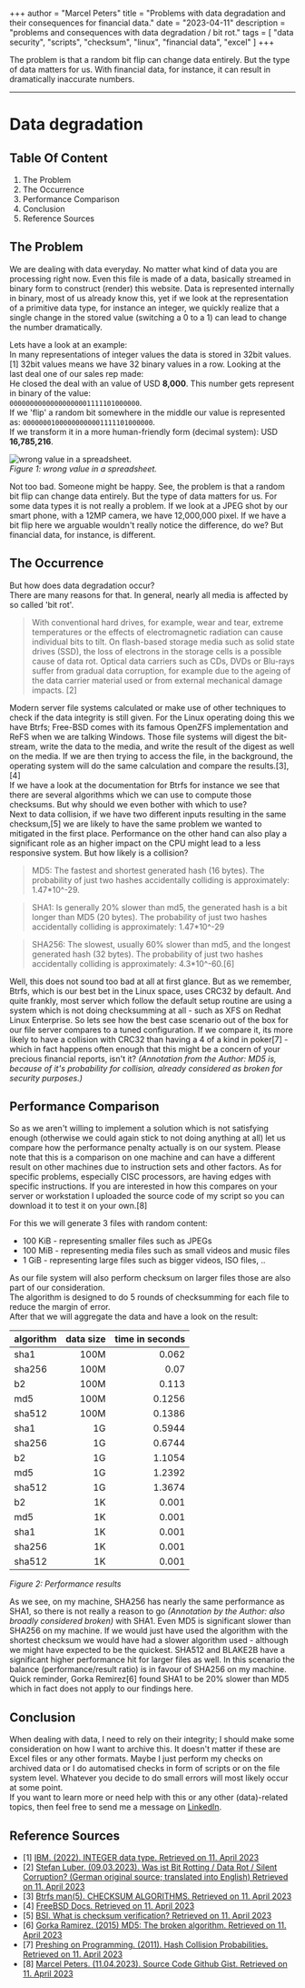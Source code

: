 +++
author = "Marcel Peters"
title = "Problems with data degradation and their consequences for financial data."
date = "2023-04-11"
description = "problems and consequences with data degradation / bit rot."
tags = [
    "data security",
    "scripts",
    "checksum",
    "linux",
    "financial data",
    "excel"
]
+++

The problem is that a random bit flip can change data entirely. But the type of data matters for us. With financial data, for instance, it can result in dramatically inaccurate numbers.

<!--more-->
---

# Data degradation


## Table Of Content

1. The Problem
2. The Occurrence
3. Performance Comparison
4. Conclusion
5. Reference Sources

## The Problem

We are dealing with data everyday. No matter what kind of data you are processing right now. Even this file is made of a data, basically streamed in binary form to construct (render) this website. Data is represented internally in binary, most of us already know this, yet if we look at the representation of a primitive data type, for instance an integer, we quickly realize that a single change in the stored value (switching a 0 to a 1) can lead to change the number dramatically.  
   
Lets have a look at an example:  
In many representations of integer values the data is stored in 32bit values.[1] 32bit values means we have 32 binary values in a row. Looking at the last deal one of our sales rep made:  
He closed the deal with an value of USD __8,000__. This number gets represent in binary of the value:  
`00000000000000000001111101000000`.  
If we 'flip' a random bit somewhere in the middle our value is represented as: `00000001000000000001111101000000`.  
If we transform it in a more human-friendly form (decimal system): USD __16,785,216__.  
  
  
  
   ![wrong value in a spreadsheet.](https://media.vistal.io/images/blog/excel.png)  
 _Figure 1: wrong value in a spreadsheet._

Not too bad. Someone might be happy. See, the problem is that a random bit flip can change data entirely. But the type of data matters for us. For some data types it is not really a problem. If we look at a JPEG shot by our smart phone, with a 12MP camera, we have 12,000,000 pixel. If we have a bit flip here we arguable wouldn't really notice the difference, do we? But financial data, for instance, is different.

## The Occurrence
But how does data degradation occur?  
There are many reasons for that. In general, nearly all media is affected by so called 'bit rot'.

>With conventional hard drives, for example, wear and tear, extreme temperatures or the effects of electromagnetic radiation can cause individual bits to tilt. On flash-based storage media such as solid state drives (SSD), the loss of electrons in the storage cells is a possible cause of data rot. Optical data carriers such as CDs, DVDs or Blu-rays suffer from gradual data corruption, for example due to the ageing of the data carrier material used or from external mechanical damage impacts. [2]

Modern server file systems calculated or make use of other techniques to check if the data integrity is still given. For the Linux operating doing this we have Btrfs; Free-BSD comes with its famous OpenZFS implementation and ReFS when we are talking Windows. Those file systems will digest the bit-stream, write the data to the media, and write the result of the digest as well on the media. If we are then trying to access the file, in the background, the operating system will do the same calculation and compare the results.[3],[4]  
If we have a look at the documentation for Btrfs for instance we see that there are several algorithms which we can use to compute those checksums. But why should we even bother with which to use?  
Next to data collision, if we have two different inputs resulting in the same checksum,[5] we are likely to have the same problem we wanted to mitigated in the first place. Performance on the other hand can also play a significant role as an higher impact on the CPU might lead to a less responsive system. But how likely is a collision?

> MD5: The fastest and shortest generated hash (16 bytes). The probability of just two hashes accidentally colliding is approximately: 1.47*10^-29.

> SHA1: Is generally 20% slower than md5, the generated hash is a bit longer than MD5 (20 bytes). The probability of just two hashes accidentally colliding is approximately: 1.47*10^-29

> SHA256: The slowest, usually 60% slower than md5, and the longest generated hash (32 bytes). The probability of just two hashes accidentally colliding is approximately: 4.3*10^-60.[6]

Well, this does not sound too bad at all at first glance. But as we remember, Btrfs, which is our best bet in the Linux space, uses CRC32 by default. And quite frankly, most server which follow the default setup routine are using a system which is not doing checksumming at all - such as XFS on Redhat Linux Enterprise. So lets see how the best case scenario out of the box for our file server compares to a tuned configuration. If we compare it, its more likely to have a collision with CRC32 than having a 4 of a kind in poker[7] - which in fact happens often enough that this might be a concern of your precious financial reports, isn't it? _(Annotation from the Author: MD5 is, because of it's probability for collision, already considered as broken for security purposes.)_

## Performance Comparison
So as we aren't willing to implement a solution which is not satisfying enough (otherwise we could again stick to not doing anything at all) let us compare  how the performance penalty actually is on our system. Please note that this is a comparison on one machine and can have a different result on other machines due to instruction sets and other factors. As for specific problems, especially CISC processors, are having edges with specific instructions. If you are interested in how this compares on your server or workstation I uploaded the source code of my script so you can download it to test it on your own.[8]

For this we will generate 3 files with random content:

- 100 KiB - representing smaller files such as JPEGs
- 100 MiB - representing media files such as small videos and music files
- 1 GiB   - representing large files such as bigger videos, ISO files, ..

As our file system will also perform checksum on larger files those are also part of our consideration.  
The algorithm is designed to do 5 rounds of checksumming for each file to reduce the margin of error.  
After that we will aggregate the data and have a look on the result:

| algorithm | data size | time in seconds |
|-----------|---------:|----------------:|
| sha1      |     100M |           0.062 |
| sha256    |     100M |            0.07 |
| b2        |     100M |           0.113 |
| md5       |     100M |          0.1256 |
| sha512    |     100M |          0.1386 |
| sha1      |       1G |          0.5944 |
| sha256    |       1G |          0.6744 |
| b2        |       1G |          1.1054 |
| md5       |       1G |          1.2392 |
| sha512    |       1G |          1.3674 |
| b2        |       1K |           0.001 |
| md5       |       1K |           0.001 |
| sha1      |       1K |           0.001 |
| sha256    |       1K |           0.001 |
| sha512    |       1K |           0.001 |

_Figure 2: Performance results_

As we see, on my machine, SHA256 has nearly the same performance as SHA1, so there is not really a reason to go _(Annotation by the Author: also broadly considered broken)_ with SHA1. Even MD5 is significant slower than SHA256 on my machine. If we would just have used the algorithm with the shortest checksum we would have had a slower algorithm used - although we might have expected to be the quickest. SHA512 and BLAKE2B have a significant higher performance hit for larger files as well. In this scenario the balance (performance/result ratio) is in favour of SHA256 on my machine. Quick reminder, Gorka Remirez[6] found SHA1 to be 20% slower than MD5 which in fact does not apply to our findings here.


## Conclusion
When dealing with data, I need to rely on their integrity; I should make some consideration on how I want to archive this. It doesn't matter if these are Excel files or any other formats. Maybe I just perform my checks on archived data or I do automatised checks in form of scripts or on the file system level. Whatever you decide to do small errors will most likely occur at some point.  
If you want to learn more or need help with this or any other (data)-related topics, then feel free to send me a message on [LinkedIn](https://www.linkedin.com/in/marcel-e-peters/).

## Reference Sources


* [1] [IBM. (2022). INTEGER data type. Retrieved on 11. April 2023](https://www.ibm.com/docs/en/informix-servers/14.10?topic=types-integer-data-type)
* [2] [Stefan Luber. (09.03.2023). Was ist Bit Rotting / Data Rot / Silent Corruption? (German original source; translated into English) Retrieved on 11. April 2023](https://www.storage-insider.de/was-ist-bit-rotting-data-rot-silent-corruption-a-56c425eb3c0302b2455133e8211ddaef/)
* [3] [Btrfs man(5). CHECKSUM ALGORITHMS. Retrieved on 11. April 2023](https://btrfs.readthedocs.io/en/latest/btrfs-man5.html#checksum-algorithms)
* [4] [FreeBSD Docs. Retrieved on 11. April 2023](https://docs.freebsd.org/en/books/handbook/zfs/#zfs-term-checksum)
* [5] [BSI. What is checksum verification? Retrieved on 11. April 2023](https://www.bsi.bund.de/dok/6599444) 
* [6] [Gorka Ramirez. (2015) MD5: The broken algorithm. Retrieved on 11. April 2023](https://www.avira.com/en/blog/md5-the-broken-algorithm)
* [7] [Preshing on Programming. (2011). Hash Collision Probabilities. Retrieved on 11. April 2023](https://preshing.com/20110504/hash-collision-probabilities/)
* [8] [Marcel Peters. (11.04.2023). Source Code Github Gist. Retrieved on 11. April 2023](https://gist.github.com/marcelfoss/2ab51f3c3917296ebbbbce751d7b1cd5)
